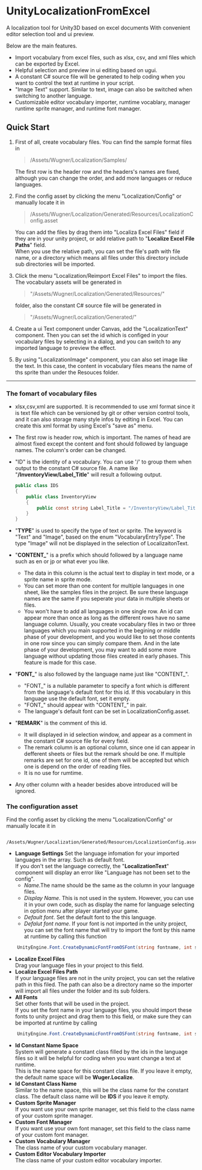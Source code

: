 # UnityLocalizationFromExcel
A localization tool for Unity3D based on excel documents With convenient editor selection tool and ui preview.

Below are the main features.
- Import vocabulary from excel files, such as xlsx, csv, and xml files which can be exported by Excel. 
- Helpful selection and preview in ui editing based on ugui.
- A constant C# source file will be generated to help coding when you want to control the text at runtime in your script.
- "Image Text" support. Similar to text, image can also be switched when switching to another language.
- Customizable editor vocabulary importer, rumtime vocablary, manager runtime sprite manager, and runtime font manager.

## Quick Start
1. First of all, create vocabulary files. You can find the sample format files in 
	> /Assets/Wugner/Localization/Samples/
	
	The first row is the header row and the headers's names are fixed, although you can change the order, and add more languages or reduce languages.
	
2. Find the config asset by clicking the menu "Localization/Config" or manually locate it in 
	> /Assets/Wugner/Localization/Generated/Resources/LocalizationConfig.asset
	
	You can add the files by drag them into "Localiza Excel Files" field if they are in your unity project, or add relative path to "**Localize Excel File Paths**" field.  
	When you use the relative path, you can set the file's path with file name, or a directory which means all files under this directory include sub directories will be imported.
	
3. Click the menu "Localization/Reimport Excel Files" to import the files. The vocabulary assets will be generated in 
	> "/Assets/Wugner/Localization/Generated/Resources/"  
	
	folder, also the constant C# source file will be generated in 
	> "/Assets/Wugner/Localization/Generated/"
	
4. Create a ui Text component under Canvas, add the "LocalizationText" component. Then you can set the id which is configed in your vocabulary files by selecting in a dialog, and you can switch to any imported language to preview the effect.
5. By using "LocalizationImage" component, you can also set image like the text. In this case, the content in vocabulary files means the name of ths sprite than under the Resouces folder.

***
### The fomart of vocabulary files
- xlsx,csv,xml are supported. It is recommended to use xml format since it is text file which can be versioned by git or other version control tools, and it can also storage many style infos by editing in Excel. You can create this xml format by using Excel's "save as" menu.
- The first row is header row, which is important. The names of head are almost fixed except the content and font should followed by language names. The column's order can be changed.
- "ID" is the identity of a vocabulary. You can use '/' to group them when output to the constant C# source file.
	A name like "**/InventoryView/Label_Title**" will result a following output.
		
	``` C#
	public class IDS
	{
		public class InventoryView
		{
			public const string Label_Title = "/InventoryView/Label_Title";
		}
	}
	```
- "**TYPE**" is used to specify the type of text or sprite. The keyword is "Text" and "Image", based on the enum "VocabularyEntryType".
		The type "Image" will not be displayed in the selection of LocalizaitonText.
- "**CONTENT_**" is a prefix which should followed by a language name such as en or jp or what ever you like.  
	- The data in this column is the actual text to display in text mode, or a sprite name in sprite mode.  
	- You can set more than one content for multiple languages in one sheet, like the samples files in the project. Be sure these language names are the same if you seperate your data in multiple sheets or files.  
	- You won't have to add all languages in one single row. An id can appear more than once as long as the different rows have no same language column. Usually, you create vocabulary files in two or three languages which you main supported in the begining or middle phase of your development, and you would like to set those contents in one row since you can simply compare them. And in the late phase of your development, you may want to add some more language without updating those files created in early phases. This feature is made for this case.
- "**FONT_**" is also followed by the language name just like "CONTENT_".  
	- "FONT_" is a nullable parameter to specify a font which is different from the language's default font for this id. If this vocabulary in this language use the default font, set it empty.   
	- "FONT_" should appear with "CONTENT_" in pair.  
	- The language's default font can be set in LocalizationConfig.asset.
- "**REMARK**" is the comment of this id.
	- It will displayed in id selection window, and appear as a comment in the constant C# source file for every field.
	- The remark column is an optional column, since one id can appear in defferent sheets or files but the remark should be one. If multiple remarks are set for one id, one of them will be accepted but which one is depend on the order of reading files.
	- It is no use for rumtime.
- Any other column with a header besides above introduced will be ignored.



### The configuration asset  
Find the config asset by clicking the menu "Localization/Config" or manually locate it in
     
     /Assets/Wugner/Localization/Generated/Resources/LocalizationConfig.asset
- **Language Settings**
Set the language infomation for your imported languages in the array. Such as default font.  
If you don't set the language correctly, the "**LocalizationText**" component will display an error like "Language has not been set to the config".
  - *Name*.The name should be the same as the column in your language files.
  - *Display Name*. This is not used in the system. However, you can use it in your own code, such as display the name for language selecting in option menu after player started your game.
  - *Default font*. Set the default font to the this language.
  - *Defalut font name*. If your font is not imported in the unity project, you can set the font name that will try to import the font by this name at runtime by calling this function
``` C#
	UnityEngine.Font.CreateDynamicFontFromOSFont(string fontname, int size)
```
- **Localize Excel Files**  
Drag your language files in your project to this field.  
- **Localize Excel Files Path**  
If your language files are not in the unity project, you can set the relative path in this filed. The path can also be a directory name so the importer will import all files under the folder and its sub folders.
- **All Fonts**  
Set other fonts that will be used in the project.  
If you set the font name in your language files, you should import these fonts to unity project and drag them to this field, or make sure they can be imported at runtime by calling
``` C#
	UnityEngine.Font.CreateDynamicFontFromOSFont(string fontname, int size)
```
- **Id Constant Name Space**  
System will generate a constant class filled by the ids in the language files so it will be helpful for coding when you want change a text at runtime.  
This is the name space for this constant class file. If you leave it empty, the default name space will be **Wuger.Localize**.
- **Id Constant Class Name**  
Similar to the name space, this will be the class name for the constant class. The default class name will be **IDS** if you leave it empty.
- **Custom Sprite Manager**  
If you want use your own sprite manager, set this field to the class name of your custom sprite manager.
- **Custom Font Manager**  
If you want use your own font manager, set this field to the class name of your custom font manager.
- **Custom Vocabulary Manager**  
The class name of your custom vocabulary manager.
- **Custom Editor Vocabulary Importer**  
The class name of your custom editor vocabulary importer.

